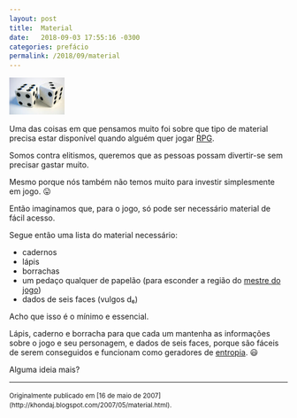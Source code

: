 ```yaml
---
layout: post
title:  Material
date:   2018-09-03 17:55:16 -0300
categories: prefácio
permalink: /2018/09/material
---
```


<div class="text-right">
  <img src="/assets/img/d6.jpg" alt="d₆" />
</div>

Uma das coisas em que pensamos muito foi sobre que tipo de material precisa
estar disponível quando alguém quer jogar
[RPG](http://pt.wikipedia.org/wiki/RPG_(jogo)).

Somos contra elitismos, queremos que as pessoas possam divertir-se sem precisar
gastar muito.

Mesmo porque nós também não temos muito para investir simplesmente em jogo. 😛

Então imaginamos que, para o jogo, só pode ser necessário material de fácil acesso.

Segue então uma lista do material necessário:

- cadernos
- lápis
- borrachas
- um pedaço qualquer de papelão (para esconder a região do
  [mestre do jogo](http://pt.wikipedia.org/wiki/Mestre_de_jogo))
- dados de seis faces (vulgos d₆)


Acho que isso é o mínimo e essencial.

Lápis, caderno e borracha para que cada um mantenha as informações sobre o jogo
e seu personagem, e dados de seis faces, porque são fáceis de serem conseguidos
e funcionam como geradores de [entropia](http://pt.wikipedia.org/wiki/Entropia).
😃

Alguma ideia mais?

----------------------------

<small>
  Originalmente publicado em
  [16 de maio de 2007](http://khondaj.blogspot.com/2007/05/material.html).
</small>
